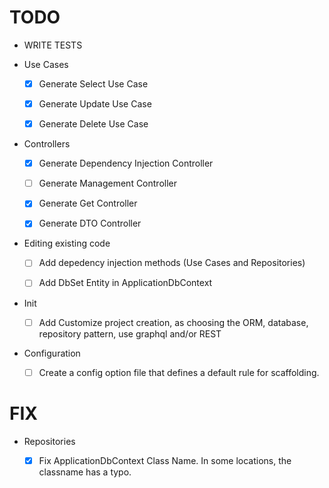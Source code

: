 # TODO

- WRITE TESTS

- Use Cases

	- [x] Generate Select Use Case

	- [x] Generate Update Use Case

	- [x] Generate Delete Use Case

- Controllers

	- [x] Generate Dependency Injection Controller

	- [ ] Generate Management Controller

	- [x] Generate Get Controller

	- [x] Generate DTO Controller

- Editing existing code

	- [ ] Add depedency injection methods (Use Cases and Repositories)

	- [ ] Add DbSet Entity in ApplicationDbContext

- Init

	- [ ] Add Customize project creation, as choosing the ORM, database, repository pattern, use graphql and/or REST

- Configuration

    - [ ] Create a config option file that defines a default rule for scaffolding.

# FIX

- Repositories

	- [x] Fix ApplicationDbContext Class Name. In some locations, the classname has a typo.
